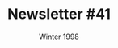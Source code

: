 ---
title: "Newsletter #41"
date: "Winter 1998"
pdf: "https://archive.org/details/interspecies-communication-newsletter-0041"
---